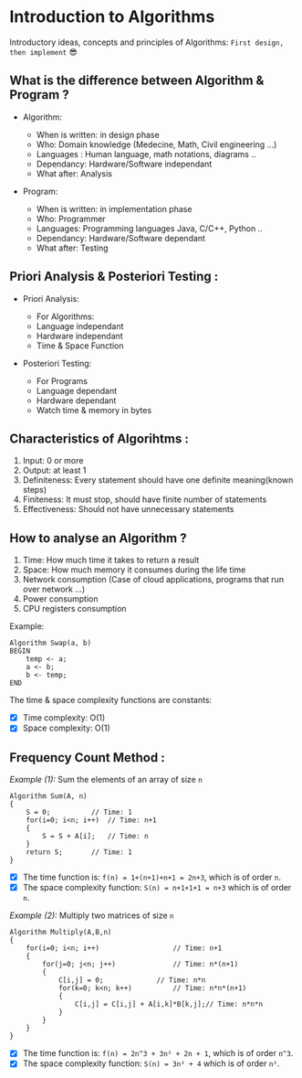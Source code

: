 # Introduction to Algorithms
Introductory ideas, concepts and principles of Algorithms: `First design, then implement` :sunglasses:

## What is the difference between Algorithm & Program ?
- Algorithm:
  - When is written: in design phase
  - Who: Domain knowledge (Medecine, Math, Civil engineering ...)
  - Languages : Human language, math notations, diagrams ..
  - Dependancy: Hardware/Software independant
  - What after: Analysis

- Program: 
  - When is written: in implementation phase
  - Who: Programmer
  - Languages: Programming languages Java, C/C++, Python ..
  - Dependancy: Hardware/Software dependant
  - What after: Testing

## Priori Analysis & Posteriori Testing :
- Priori Analysis:
  - For Algorithms:
  - Language independant
  - Hardware independant
  - Time & Space Function

- Posteriori Testing:
  - For Programs
  - Language dependant
  - Hardware dependant
  - Watch time & memory in bytes

## Characteristics of Algorihtms :
1. Input: 0 or more
2. Output: at least 1
3. Definiteness: Every statement should have one definite meaning(known steps)
4. Finiteness: It must stop, should have finite number of statements
5. Effectiveness: Should not have unnecessary statements

## How to analyse an Algorithm ?
1. Time: How much time it takes to return a result
2. Space: How much memory it consumes during the life time
3. Network consumption (Case of cloud applications, programs that run over network ...)
4. Power consumption
5. CPU registers consumption

Example:
```
Algorithm Swap(a, b)
BEGIN
	temp <- a;
	a <- b;
	b <- temp;
END
```
The time & space complexity functions are constants:
- [x] Time complexity: O(1)
- [x] Space complexity: O(1)

## Frequency Count Method :
*Example (1):* Sum the elements of an array of size `n`
```
Algorithm Sum(A, n)
{
	S = 0;			// Time: 1
	for(i=0; i<n; i++)	// Time: n+1
	{
		S = S + A[i];	// Time: n
	}
	return S;		// Time: 1
}
```
- [x] The time function is: `f(n) = 1+(n+1)+n+1 = 2n+3`, which is of order `n`.
- [x] The space complexity function: `S(n) = n+1+1+1 = n+3` which is of order `n`.

*Example (2):* Multiply two matrices of size `n`
```
Algorithm Multiply(A,B,n)
{
	for(i=0; i<n; i++)					// Time: n+1
	{
		for(j=0; j<n; j++)				// Time: n*(n+1)
		{
			C[i,j] = 0;				// Time: n*n
			for(k=0; k<n; k++)			// Time: n*n*(n+1)
			{
				C[i,j] = C[i,j] + A[i,k]*B[k,j];// Time: n*n*n
			}
		}
	}
}
```
- [x] The time function is: `f(n) = 2n^3 + 3n² + 2n + 1`, which is of order `n^3`.
- [x] The space complexity function: `S(n) = 3n² + 4` which is of order `n²`.